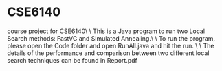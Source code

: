 # CSE6140
course project for CSE6140\\
\\
This is a Java program to run two Local Search methods: FastVC and Simulated Annealing.\\
\\
To run the program, please open the Code folder and open RunAll.java and hit the run.
\\
\\
The details of the performance and comparison between two different local search techniques can be found in Report.pdf